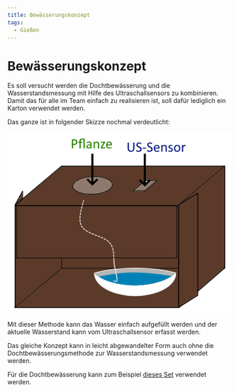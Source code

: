 ```yaml
---
title: Bewässerungskonzept
tags:
  - Gießen
---
```


# Bewässerungskonzept

Es soll versucht werden die Dochtbewässerung und die Wasserstandsmessung mit Hilfe des Ultraschallsensors zu kombinieren. Damit das für alle im Team einfach zu realisieren ist, soll dafür lediglich ein Karton verwendet werden.

Das ganze ist in folgender Skizze nochmal verdeutlicht:

![Bewässerungskonzept](konzept.png)

Mit dieser Methode kann das Wasser einfach aufgefüllt werden und der aktuelle Wasserstand kann vom Ultraschallsensor erfasst werden. 

Das gleiche Konzept kann in leicht abgewandelter Form auch ohne die Dochtbewässerungsmethode zur Wasserstandsmessung verwendet werden.

Für die Dochtbewässerung kann zum Beispiel [dieses Set](https://www.amazon.de/Emsa-515351-Bew%C3%A4sserungsset-Kr%C3%A4utertopf-Dochthalter/dp/B00T1OG5ZU/) verwendet werden.